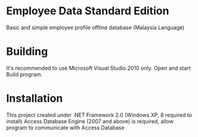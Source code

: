 Employee Data Standard Edition
==============================
Basic and simple employee profile offline database (Malaysia Language)

Building
========
It's recommended to use Microsoft Visual Studio 2010 only.
Open and start Build program.

Installation
============
This project created under .NET Framework 2.0 (Windows XP, 8 required to install)
Access Database Engine (2007 and above) is required, allow program to communicate with Access Database
